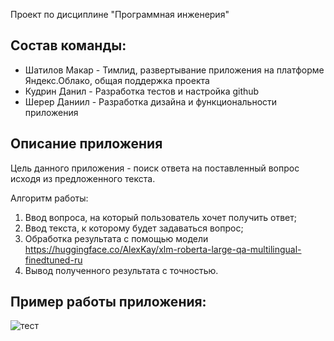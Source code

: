 Проект по дисциплине "Программная инженерия"
## Состав команды:
* Шатилов Макар - Тимлид, развертывание приложения на платформе Яндекс.Облако, общая поддержка проекта
* Кудрин Данил - Разработка тестов и настройка github
* Шерер Даниил - Разработка дизайна и функциональности приложения
## Описание приложения
Цель данного приложения - поиск ответа на поставленный вопрос исходя из предложенного текста.

Алгоритм работы:
1. Ввод вопроса, на который пользователь хочет получить ответ;
2. Ввод текста, к которому будет задаваться вопрос;
3. Обработка результата с помощью модели https://huggingface.co/AlexKay/xlm-roberta-large-qa-multilingual-finedtuned-ru
4. Вывод полученного результата с точностью.


## Пример работы приложения:
![тест](https://user-images.githubusercontent.com/88921658/211271363-7f9a3d55-1923-4d78-8f81-59a681c11ec4.jpg)
